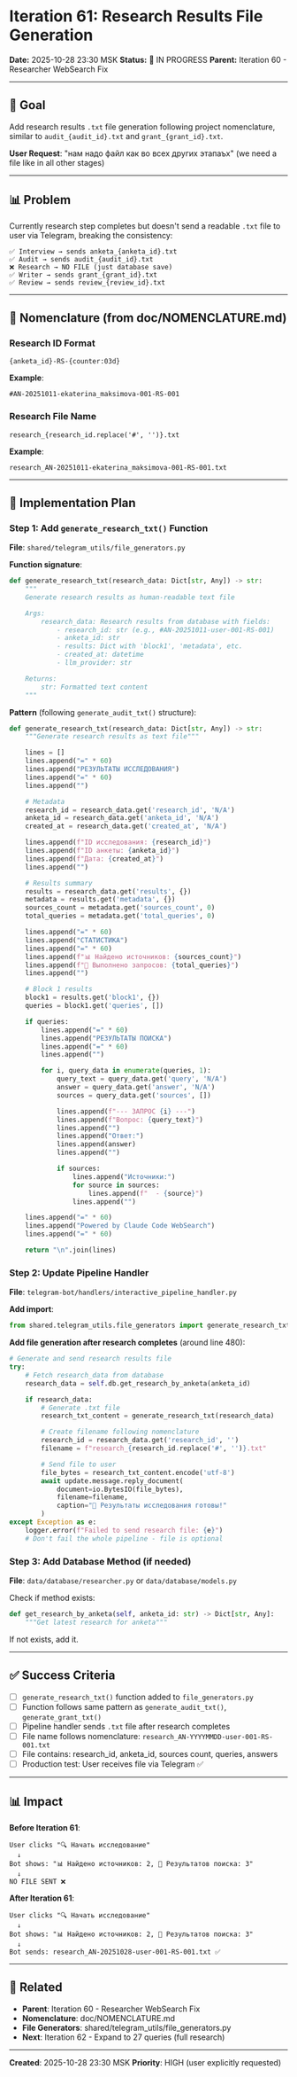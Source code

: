 # Iteration 61: Research Results File Generation

**Date:** 2025-10-28 23:30 MSK
**Status:** 🔧 IN PROGRESS
**Parent:** Iteration 60 - Researcher WebSearch Fix

---

## 🎯 Goal

Add research results `.txt` file generation following project nomenclature, similar to `audit_{audit_id}.txt` and `grant_{grant_id}.txt`.

**User Request**: "нам надо файл как во всех других этапаъх" (we need a file like in all other stages)

---

## 📊 Problem

Currently research step completes but doesn't send a readable `.txt` file to user via Telegram, breaking the consistency:

```
✅ Interview → sends anketa_{anketa_id}.txt
✅ Audit → sends audit_{audit_id}.txt
❌ Research → NO FILE (just database save)
✅ Writer → sends grant_{grant_id}.txt
✅ Review → sends review_{review_id}.txt
```

---

## 📐 Nomenclature (from doc/NOMENCLATURE.md)

### Research ID Format
```
{anketa_id}-RS-{counter:03d}
```

**Example**:
```
#AN-20251011-ekaterina_maksimova-001-RS-001
```

### Research File Name
```
research_{research_id.replace('#', '')}.txt
```

**Example**:
```
research_AN-20251011-ekaterina_maksimova-001-RS-001.txt
```

---

## 📝 Implementation Plan

### Step 1: Add `generate_research_txt()` Function

**File**: `shared/telegram_utils/file_generators.py`

**Function signature**:
```python
def generate_research_txt(research_data: Dict[str, Any]) -> str:
    """
    Generate research results as human-readable text file

    Args:
        research_data: Research results from database with fields:
            - research_id: str (e.g., #AN-20251011-user-001-RS-001)
            - anketa_id: str
            - results: Dict with 'block1', 'metadata', etc.
            - created_at: datetime
            - llm_provider: str

    Returns:
        str: Formatted text content
    """
```

**Pattern** (following `generate_audit_txt()` structure):
```python
def generate_research_txt(research_data: Dict[str, Any]) -> str:
    """Generate research results as text file"""

    lines = []
    lines.append("=" * 60)
    lines.append("РЕЗУЛЬТАТЫ ИССЛЕДОВАНИЯ")
    lines.append("=" * 60)
    lines.append("")

    # Metadata
    research_id = research_data.get('research_id', 'N/A')
    anketa_id = research_data.get('anketa_id', 'N/A')
    created_at = research_data.get('created_at', 'N/A')

    lines.append(f"ID исследования: {research_id}")
    lines.append(f"ID анкеты: {anketa_id}")
    lines.append(f"Дата: {created_at}")
    lines.append("")

    # Results summary
    results = research_data.get('results', {})
    metadata = results.get('metadata', {})
    sources_count = metadata.get('sources_count', 0)
    total_queries = metadata.get('total_queries', 0)

    lines.append("=" * 60)
    lines.append("СТАТИСТИКА")
    lines.append("=" * 60)
    lines.append(f"📊 Найдено источников: {sources_count}")
    lines.append(f"📄 Выполнено запросов: {total_queries}")
    lines.append("")

    # Block 1 results
    block1 = results.get('block1', {})
    queries = block1.get('queries', [])

    if queries:
        lines.append("=" * 60)
        lines.append("РЕЗУЛЬТАТЫ ПОИСКА")
        lines.append("=" * 60)
        lines.append("")

        for i, query_data in enumerate(queries, 1):
            query_text = query_data.get('query', 'N/A')
            answer = query_data.get('answer', 'N/A')
            sources = query_data.get('sources', [])

            lines.append(f"--- ЗАПРОС {i} ---")
            lines.append(f"Вопрос: {query_text}")
            lines.append("")
            lines.append("Ответ:")
            lines.append(answer)
            lines.append("")

            if sources:
                lines.append("Источники:")
                for source in sources:
                    lines.append(f"  - {source}")
                lines.append("")

    lines.append("=" * 60)
    lines.append("Powered by Claude Code WebSearch")
    lines.append("=" * 60)

    return "\n".join(lines)
```

### Step 2: Update Pipeline Handler

**File**: `telegram-bot/handlers/interactive_pipeline_handler.py`

**Add import**:
```python
from shared.telegram_utils.file_generators import generate_research_txt
```

**Add file generation after research completes** (around line 480):
```python
# Generate and send research results file
try:
    # Fetch research_data from database
    research_data = self.db.get_research_by_anketa(anketa_id)

    if research_data:
        # Generate .txt file
        research_txt_content = generate_research_txt(research_data)

        # Create filename following nomenclature
        research_id = research_data.get('research_id', '')
        filename = f"research_{research_id.replace('#', '')}.txt"

        # Send file to user
        file_bytes = research_txt_content.encode('utf-8')
        await update.message.reply_document(
            document=io.BytesIO(file_bytes),
            filename=filename,
            caption="📄 Результаты исследования готовы!"
        )
except Exception as e:
    logger.error(f"Failed to send research file: {e}")
    # Don't fail the whole pipeline - file is optional
```

### Step 3: Add Database Method (if needed)

**File**: `data/database/researcher.py` or `data/database/models.py`

Check if method exists:
```python
def get_research_by_anketa(self, anketa_id: str) -> Dict[str, Any]:
    """Get latest research for anketa"""
```

If not exists, add it.

---

## ✅ Success Criteria

- [ ] `generate_research_txt()` function added to `file_generators.py`
- [ ] Function follows same pattern as `generate_audit_txt()`, `generate_grant_txt()`
- [ ] Pipeline handler sends `.txt` file after research completes
- [ ] File name follows nomenclature: `research_AN-YYYYMMDD-user-001-RS-001.txt`
- [ ] File contains: research_id, anketa_id, sources count, queries, answers
- [ ] Production test: User receives file via Telegram ✅

---

## 📊 Impact

**Before Iteration 61**:
```
User clicks "🔍 Начать исследование"
  ↓
Bot shows: "📊 Найдено источников: 2, 📄 Результатов поиска: 3"
  ↓
NO FILE SENT ❌
```

**After Iteration 61**:
```
User clicks "🔍 Начать исследование"
  ↓
Bot shows: "📊 Найдено источников: 2, 📄 Результатов поиска: 3"
  ↓
Bot sends: research_AN-20251028-user-001-RS-001.txt ✅
```

---

## 🔗 Related

- **Parent**: Iteration 60 - Researcher WebSearch Fix
- **Nomenclature**: doc/NOMENCLATURE.md
- **File Generators**: shared/telegram_utils/file_generators.py
- **Next**: Iteration 62 - Expand to 27 queries (full research)

---

**Created**: 2025-10-28 23:30 MSK
**Priority**: HIGH (user explicitly requested)
